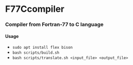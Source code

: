 # F77Ccompiler
### Compiler from Fortran-77 to C language
#### Usage
- `sudo apt install flex bison`
- `bash scripts/build.sh`
- `bash scripts/translate.sh <input_file> <output_file>`